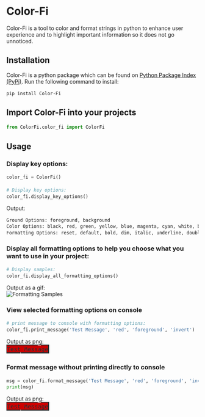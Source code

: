 # Color-Fi

Color-Fi is a tool to color and format strings in python to enhance user experience and to highlight important information so it does not go unnoticed.

## Installation

Color-Fi is a python package which can be found on [Python Package Index (PyPi)](https://pypi.org/project/Color-Fi/). Run the following command to install:<br>
``` bash
pip install Color-Fi
```


## Import Color-Fi into your projects
``` python
from ColorFi.color_fi import ColorFi
```

## Usage
### Display key options:
``` python
color_fi = ColorFi()

# Display key options:
color_fi.display_key_options()
```
Output: 
``` bash
Ground Options: foreground, background
Color Options: black, red, green, yellow, blue, magenta, cyan, white, bright-black, bright-red, bright-green, bright-yellow, bright-blue, bright-magenta, bright-cyan, bright-white
Formatting Options: reset, default, bold, dim, italic, underline, double-underline, slow-blink, rapid-blink, invert, hide, strike
```

### Display all formatting options to help you choose what you want to use in your project:
``` python
# Display samples:
color_fi.display_all_formatting_options()
```
Output as a gif:<br>
![Formatting Samples](/assets/view_options/Color-Fi.gif)

### View selected formatting options on console
``` python
# print message to console with formatting options:
color_fi.print_message('Test Message', 'red', 'foreground', 'invert')
```
Output as png:<br>
![message Sample](/assets/sample_message/sample_message.png)

### Format message without printing directly to console
``` python
msg = color_fi.format_message('Test Message', 'red', 'foreground', 'invert')
print(msg)
```
Output as png:<br>
![message Sample](/assets/sample_message/sample_message.png)
